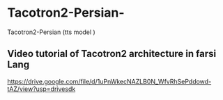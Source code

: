 # Tacotron2-Persian-
Tacotron2-Persian  (tts model )

## Video tutorial of Tacotron2 architecture in farsi Lang
https://drive.google.com/file/d/1uPnWkecNAZLB0N_WfvRhSePddowd-tAZ/view?usp=drivesdk
